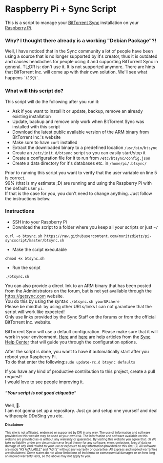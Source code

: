 
Raspberry Pi + Sync Script
=======

This is a script to manage your [BitTorrent Sync](https://www.getsync.com/) installation on your [Raspberry Pi](https://www.raspberrypi.org/).

### Why? I thought there already is a working "Debian Package"?!

Well, I have noticed that in the Sync community a lot of people have been using a source that is no longer supported by it's creator, thus it is outdated and causes headaches for people using it and supporting BitTorrent Sync in general. TL;DR is: don't use it. It is not supported anymore. There are hints that BitTorrent Inc. will come up with their own solution. We'll see what happens ¯\\_(ツ)_/¯.

### What will this script do?

This script will do the following after you run it:
* Ask if you want to install it or update, backup, remove an already existing installation
 * Update, backup and remove only work when BitTorrent Sync was installed with this script
* Download the latest public available version of the ARM binary from BitTorrent Inc.'s website  
 * Make sure to have ```curl``` installed  
* Extract the downloaded binary to a predefined location ```/usr/bin/btsync```
* Create an ```/etc/init.d/btsync``` script so you can easily start/stop it
* Create a configuration file for it to run from ```/etc/btsync/config.json```
* Create a data directory for it's databases etc. in ```/home/pi/.btsync/```

Prior to running this script you want to verify that the user variable on line 5 is correct.  
99% (that is my estimate ;D) are running and using the Raspberry Pi with the default user ```pi```.  
If that is the case for you, you don't need to change anything. Just follow the instructions below.

### Instructions

* SSH into your Raspberry Pi
* Download the script to a folder where you keep all your scripts or just ```~/```
```
curl -o btsync.sh https://raw.githubusercontent.com/moritzdietz/pi-syncscript/master/btsync.sh
```
* Make the script executable
```
chmod +x btsync.sh
```
* Run the script
```
./btsync.sh
```
You can also provide a direct link to an ARM binary that has been posted from the Administrators on the forum, but is not yet available through the https://getsync.com website.  
You do this by using the syntax ```./btsync.sh yourURLhere```  
Please be mindful: by using other URLs/links I can not garantuee that the script will work like expected!  
Only use links provided by the Sync Staff on the forums or from the official BitTorrent Inc. website.

BitTorrent Sync will use a default configuration. Please make sure that it will work in your environment.
[Here](http://help.getsync.com/customer/portal/articles/2018454-running-sync-in-configuration-mode) and [here](http://help.getsync.com/customer/en/portal/articles/1902098-sync-preferences-general-advanced-more-options) are help articles from the [Sync Help Center](http://help.getsync.com/) that will guide you through the configuration options.

After the script is done, you want to have it automatically start after you reboot your Raspberry Pi.  
To do that enter the following:```sudo update-rc.d btsync defaults```

If you have any kind of productive contribution to this project, create a pull request!  
I would love to see people improving it.

##### "Your script is not good etiquette"
Well, :fu:.  
I am not gonna set up a repository. Just go and setup one yourself and deal withpeople DDoSing you etc.


<sub>**Disclaimer**</sub>

<sub><sub>This site is not affiliated, endorsed or supported by DRI in any way. The use of information and software provided on this website may be used at your own risk. The information and software available on this website are provided as-is without any warranty or guarantee. By visiting this website you agree that: (1) We take no liability under any circumstance or legal theory for any software, error, omissions, loss of data or damage of any kind related to your use or exposure to any information provided on this site; (2) All software are made “AS AVAILABLE” and “AS IS” without any warranty or guarantee. All express and implied warranties are disclaimed. Some states do not allow limitations of incidental or consequential damages or on how long an implied warranty lasts, so the above may not apply to you.</sub></sub>
